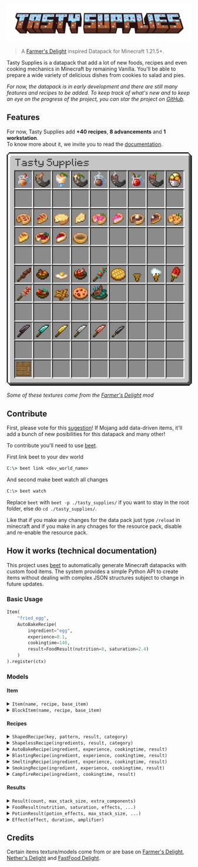 ![Tasty Supplies Banner](./docs/_media/tasty_supplies_title.png)
> A [Farmer's Delight](https://modrinth.com/mod/farmers-delight) inspired Datapack for Minecraft 1.21.5+.

Tasty Supplies is a datapack that add a lot of new foods, recipes and even cooking mechanics in Minecraft by remaining Vanilla.
You'll be able to prepare a wide variety of delicious dishes from cookies to salad and pies.

*For now, the datapack is in early development and there are still many features and recipes to be added. To keep track of what's new and to keep an eye on the progress of the project, you can star the project on [GitHub]([https://github.com/atomic-junky/tasty-supplies](https://github.com/atomic-junky/tasty-supplies)).*

## Features

For now, Tasty Supplies add **+40 recipes**, **8 advancements** and **1 workstation**.<br>
To know more about it, we invite you to read the [documentation](https://atomic-junky.github.io/tasty-supplies/#/).

<p align="center">
  <img src="./docs/_media/showcase/item_showcase.png" />
</p>

*Some of these textures come from the [Farmer's Delight](https://modrinth.com/mod/farmers-delight) mod*

## Contribute

First, please vote for this [sugestion](https://feedback.minecraft.net/hc/en-us/community/posts/24834246348173-Add-the-new-components-to-crafting-recipe-inputs-Datapacks)! If Mojang add data-driven items, it'll add a bunch of new posibilities for this datapack and many other!

To contribute you'll need to use [beet](https://github.com/mcbeet/beet/tree/728859b2bf7b7725fcf7aa7de3788c668ffd668d).

First link beet to your dev world

```cmd
C:\> beet link <dev_world_name>
```

And second make beet watch all changes

```cmd
C:\> beet watch
```

Replace `beet` with `beet -p ./tasty_supplies/` if you want to stay in the root folder, else do `cd ./tasty_supplies/`.

Like that if you make any changes for the data pack just type `/reload` in minecraft and if you make in any chnages for the resource pack, disable and re-enable the resource pack.

## How it works (technical documentation)

This project uses [beet](https://github.com/mcbeet/beet) to automatically generate Minecraft datapacks with custom food items. The system provides a simple Python API to create items without dealing with complex JSON structures subject to change in future updates.

### Basic Usage

```py
Item(
    "fried_egg",
    AutoBakeRecipe(
        ingredient="egg",
        experience=0.1,
        cookingtime=140,
        result=FoodResult(nutrition=8, saturation=2.4)
    )
).register(ctx)
```

### Models

#### Item

<details>
<summary>
    <code>Item(name, recipe, base_item)</code>
</summary>

Create a new custom item.

> [!IMPORTANT]  
> You need to put the item texture in `tasty_supplies/src/assets/tasty_supplies/textures/item/` folder with the right item name.

**Parameters:**

- `name` *(str)*: Item identifier
- `recipe` *(Recipe)*: Recipe for crafting/cooking the item
- `base_item` *(str, optional)*: Base Minecraft item. Default: `"bread"`

**Methods:**

- `register(ctx)`: Registers the item and generates all files

**Generates:**

- **[Resource Pack]** `assets/tasty_supplies/models/item/{name}.json`
- **[Resource Pack]** `assets/tasty_supplies/item_models/{name}.json`
- **[Resource Pack]** `assets/minecraft/item_models/{base_item}.json`

**Example:**

```py
Item(
    "cheese",
    recipe=AutoBakeRecipe(...),
    base_item="bread"
).register(ctx)
```

</details>

<details>
<summary>
    <code>BlockItem(name, recipe, base_item)</code>
</summary>

Create a new custom item.

> [!IMPORTANT]  
> You need to put the item texture in `tasty_supplies/src/assets/tasty_supplies/textures/item/` folder with the right item name.

**Parameters:**

- `name` *(str)*: Item identifier
- `recipe` *(Recipe)*: Recipe for crafting/cooking the item
- `base_item` *(str, optional)*: Base Minecraft item. Default: `"bread"`

**Methods:**

- `register(ctx)`: Registers the item and generates all files

**Generates:**

- **[Resource Pack]** `assets/tasty_supplies/models/item/{name}.json`
- **[Resource Pack]** `assets/tasty_supplies/item_models/{name}.json`
- **[Resource Pack]** `assets/minecraft/item_models/{base_item}.json`

**Example:**

```py
Item(
    "cheese",
    recipe=AutoBakeRecipe(...),
    base_item="bread"
).register(ctx)
```

</details>

#### Recipes

<details>
<summary>
    <code>ShapedRecipe(key, pattern, result, category)</code>
</summary>

Crafting table with specific pattern.

**Parameters:**

- `key` *(dict)*: Maps pattern letters to items
- `pattern` *(list[str])*: Crafting pattern
- `result` *(Result)*: Item properties when crafted
- `category` *(str, optional)*: Recipe category. Default: `"misc"`

**Generates:**

- **[Datapack]** `data/tasty_supplies/recipes/{name}.json`

**Example:**

```py
ShapedRecipe(
    key={
        "W": "wheat", 
        "A": "apple", 
        "S": "sugar", 
        "C": "bread"
    },
    pattern=["WWW", "AAA", "SCS"],
    result=FoodResult(nutrition=8, saturation=6)
)
```

</details>

<details>
<summary>
    <code>ShapelessRecipe(ingredients, result, category)</code>
</summary>

Crafting recipe without specific positioning.

**Parameters:**

- `ingredients` *(list[str])*: Required items (supports tags with `#`)
- `result` *(Result)*: Item properties when crafted
- `category` *(str, optional)*: Recipe category. Default: `"misc"`

**Generates:**

- **[Datapack]** `data/tasty_supplies/recipes/{name}.json`

**Example:**

```py
ShapelessRecipe(
    ingredients=["bowl", "apple", "melon_slice", "#tasty_supplies:berries"],
    result=FoodResult(nutrition=18, saturation=7.6)
)
```

</details>

<details>
<summary>
    <code>AutoBakeRecipe(ingredient, experience, cookingtime, result)</code>
</summary>

Auto-generates item recipes for blasting, smoking and campfire. Smoked recipes cook 30% faster, while campfire recipes cook 30% slower.

**Parameters:**

- `ingredient` *(str)*: Item to cook
- `experience` *(float)*: XP reward
- `cookingtime` *(int)*: Cooking time in ticks
- `result` *(Result)*: Item properties when cooked

**Generates:**

- **[Datapack]** `data/tasty_supplies/recipes/{name}_blasting.json`
- **[Datapack]** `data/tasty_supplies/recipes/{name}_smoking.json`
- **[Datapack]** `data/tasty_supplies/recipes/{name}_campfire.json`

**Example:**

```py
AutoBakeRecipe(
    ingredient="milk_bucket",
    experience=0.5,
    cookingtime=200,
    result=FoodResult(nutrition=8, saturation=5.6)
)
```

</details>

<details>
<summary>
    <code>BlastingRecipe(ingredient, experience, cookingtime, result)</code>
</summary>

Blast furnace recipe.

**Parameters:**

- `ingredient` *(str)*: Item to cook
- `experience` *(float)*: XP reward
- `cookingtime` *(int)*: Cooking time in ticks
- `result` *(Result)*: Item properties when cooked

**Generates:**

- **[Datapack]** `data/tasty_supplies/recipes/{name}.json`

</details>

<details>
<summary>
    <code>SmeltingRecipe(ingredient, experience, cookingtime, result)</code>
</summary>

Furnace recipe.

**Parameters:**

- `ingredient` *(str)*: Item to cook
- `experience` *(float)*: XP reward
- `cookingtime` *(int)*: Cooking time in ticks
- `result` *(Result)*: Item properties when cooked

**Generates:**

- **[Datapack]** `data/tasty_supplies/recipes/{name}_smelting.json`

</details>

<details>
<summary>
    <code>SmokingRecipe(ingredient, experience, cookingtime, result)</code>
</summary>

Smoker recipe.

**Parameters:**

- `ingredient` *(str)*: Item to cook
- `experience` *(float)*: XP reward
- `cookingtime` *(int)*: Cooking time in ticks
- `result` *(Result)*: Item properties when cooked

**Generates:**

- **[Datapack]** `data/tasty_supplies/recipes/{name}_smoking.json`

</details>

<details>
<summary>
    <code>CampfireRecipe(ingredient, cookingtime, result)</code>
</summary>

Campfire cooking recipe.

**Parameters:**

- `ingredient` *(str)*: Item to cook
- `cookingtime` *(int)*: Cooking time in ticks
- `result` *(Result)*: Item properties when cooked

**Generates:**

- **[Datapack]** `data/tasty_supplies/recipes/{name}_campfire.json`

</details>

#### Results

<details>
<summary>
    <code>Result(count, max_stack_size, extra_components)</code>
</summary>

Basic item properties with custom components.

**Parameters:**

- `count` *(int, optional)*: Item count. Default: `1`
- `max_stack_size` *(int, optional)*: Stack limit. Default: `64`
- `extra_components` *(dict, optional)*: Additional item components

**Example:**

```py
Result(
    count=1,
    max_stack_size=64,
    extra_components={"max_damage": 100}
)
```

</details>

<details>
<summary>
    <code>FoodResult(nutrition, saturation, effects, ...)</code>
</summary>

Edible item properties with nutrition and effects.

**Parameters:**

- `nutrition` *(int)*: Hunger points restored
- `saturation` *(float)*: Saturation value
- `effects` *(list[Effect], optional)*: Potion effects when eaten
- `can_always_eat` *(bool, optional)*: Edible when full. Default: `False`
- `max_stack_size` *(int, optional)*: Stack limit. Default: `64`
- `extra_components` *(dict, optional)*: Additional item components

**Example:**

```py
FoodResult(
    nutrition=8,
    saturation=6,
    effects=[Effect("speed", 3600, 1)]
)
```

</details>

<details>
<summary>
    <code>PotionResult(potion_effects, max_stack_size, ...)</code>
</summary>

Drinkable item properties with potion effects.

**Parameters:**

- `potion_effects` *(list[Effect])*: Effects when consumed
- `max_stack_size` *(int, optional)*: Stack limit. Default: `1`
- `extra_components` *(dict, optional)*: Additional item components

**Example:**

```py
PotionResult(
    potion_effects=[Effect("regeneration", 600)]
)
```

</details>

<details>
<summary>
    <code>Effect(effect, duration, amplifier)</code>
</summary>

Potion effect definition.

**Parameters:**

- `effect` *(str)*: Effect ID (e.g., `"speed"`, `"regeneration"`)
- `duration` *(int, optional)*: Duration in ticks (20 = 1 second). Default: `0`
- `amplifier` *(int, optional)*: Effect level (0 = I, 1 = II). Default: `0`

**Example:**

```py
Effect("speed", 3600, 1)  # Speed II for 3 minutes
```

</details>

## Credits

Certain items texture/models come from or are base on [Farmer's Delight](https://github.com/vectorwing/FarmersDelight), [Nether's Delight](https://github.com/Chefs-Delight/NethersDelight_Forge) and [FastFood Delight](https://github.com/akaneoMT/FastFoodDelight).
